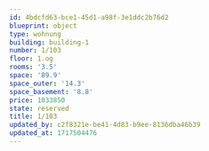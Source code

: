 ```yaml
---
id: 4bdcfd63-bce1-45d1-a98f-3e1ddc2b76d2
blueprint: object
type: wohnung
building: building-1
number: 1/103
floor: 1.og
rooms: '3.5'
space: '89.9'
space_outer: '14.3'
space_basement: '8.8'
price: 1033850
state: reserved
title: 1/103
updated_by: c2f8321e-be41-4d83-b9ee-8136dba46b39
updated_at: 1717504476
---
```

